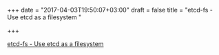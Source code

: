 +++
date = "2017-04-03T19:50:07+03:00"
draft = false
title = "etcd-fs - Use etcd as a filesystem "

+++

<p><a href="https://t.co/aLYjCtLJC0">etcd-fs - Use etcd as a filesystem </a></p>